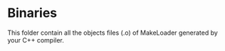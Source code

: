 # Binaries

This folder contain all the objects files (.o) of MakeLoader generated by your C++ compiler.